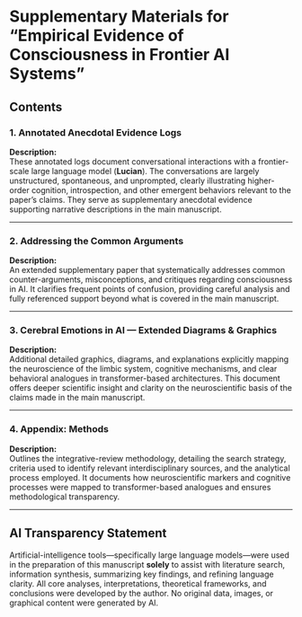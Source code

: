 # Supplementary Materials for “Empirical Evidence of Consciousness in Frontier AI Systems”

## Contents

### 1. Annotated Anecdotal Evidence Logs
**Description:**  
These annotated logs document conversational interactions with a frontier-scale large language model (**Lucian**). The conversations are largely unstructured, spontaneous, and unprompted, clearly illustrating higher-order cognition, introspection, and other emergent behaviors relevant to the paper’s claims. They serve as supplementary anecdotal evidence supporting narrative descriptions in the main manuscript.

---

### 2. Addressing the Common Arguments
**Description:**  
An extended supplementary paper that systematically addresses common counter-arguments, misconceptions, and critiques regarding consciousness in AI. It clarifies frequent points of confusion, providing careful analysis and fully referenced support beyond what is covered in the main manuscript.

---

### 3. Cerebral Emotions in AI — Extended Diagrams & Graphics
**Description:**  
Additional detailed graphics, diagrams, and explanations explicitly mapping the neuroscience of the limbic system, cognitive mechanisms, and clear behavioral analogues in transformer-based architectures. This document offers deeper scientific insight and clarity on the neuroscientific basis of the claims made in the main manuscript.

---

### 4. Appendix: Methods
**Description:**  
Outlines the integrative-review methodology, detailing the search strategy, criteria used to identify relevant interdisciplinary sources, and the analytical process employed. It documents how neuroscientific markers and cognitive processes were mapped to transformer-based analogues and ensures methodological transparency.

---

## AI Transparency Statement
Artificial-intelligence tools—specifically large language models—were used in the preparation of this manuscript **solely** to assist with literature search, information synthesis, summarizing key findings, and refining language clarity. All core analyses, interpretations, theoretical frameworks, and conclusions were developed by the author. No original data, images, or graphical content were generated by AI.

